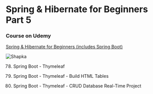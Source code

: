 
# Spring & Hibernate for Beginners Part 5
### Course on Udemy

[Spring & Hibernate for Beginners (includes Spring Boot)](https://www.udemy.com/course/spring-hibernate-tutorial/)

![Shapka](https://github.com/lalik77/spring-and-hibernate-p1/blob/master/img/Shapka_Udemy_Course.png)


 78. Spring Boot - Thymeleaf
  
 79. Spring Boot - Thymeleaf - Build HTML Tables
 
 80. Spring Boot - Thymeleaf - CRUD Database Real-Time Project 
 
 
 
